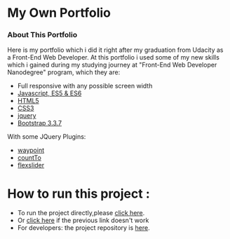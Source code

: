 # My Own Portfolio

### About This Portfolio
Here is my portfolio which i did it right after my graduation from Udacity as a Front-End Web Developer.
At this portfolio i used some of my new skills which i gained during my studying journey at "Front-End Web Developer Nanodegree" program, which they are:
- Full responsive with any possible screen width
- [Javascript, ES5 & ES6](https://developer.mozilla.org/en-US/docs/Web/JavaScript)
- [HTML5](https://developer.mozilla.org/en-US/docs/Web/Guide/HTML/HTML5)
- [CSS3](https://developer.mozilla.org/en-US/docs/Archive/CSS3)
- [jquery](https://jquery.com/)
- [Bootstrap 3.3.7](https://getbootstrap.com/docs/3.3/)

With some JQuery Plugins:
- [waypoint](https://github.com/imakewebthings/waypoints)
- [countTo](https://github.com/mhuggins/jquery-countTo)
- [flexslider](https://www.jqueryscript.net/slider/Awesome-Fully-Responsive-jQuery-Slider-FlexSlider.html)

# How to run this project :
 - To run the project directly,please [click here](https://danny-mousa.github.io/myFinalPortfolio/).
 - Or [click here](https://danny-mousa.github.io/myFinalPortfolio/index.html) if the previous link doesn't work
 - For developers: the project repository is [here](https://github.com/Danny-Mousa/myFinalPortfolio).

